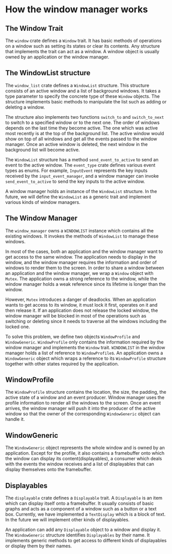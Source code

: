 # How the window manager works

## The Window Trait

The `window` crate defines a `Window` trait. It has basic methods of operations on a window such as setting its states or clear its contents. Any structure that implements the trait can act as a window. A window object is usually owned by an application or the window manager.

## The WindowList structure

The `window_list` crate defines a `WindowList` structure. This structure consists of an active window and a list of background windows. It takes a type parameter to specify the concrete type of these `Window` objects. The structure implements basic methods to manipulate the list such as adding or deleting a window. 

The structure also implements two functions `switch_to` and `switch_to_next` to switch to a specified window or to the next one. The order of windows depends on the last time they become active. The one which was active most recently is at the top of the background list. The active window would show on top of all windows and get all the events passed to the window manager. Once an active window is deleted, the next window in the background list will become active.

The `WindowList` structure has a method `send_event_to_active` to send an event to the active window. The `event_type` crate defines various event types as enums. For example, `InputEvent` represents the key inputs received by the `input_event_manager`, and a window manager can invoke `send_event_to_active` to send the key inputs to the active window.

A window manager holds an instance of the `WindowList` structure. In the future, we will define the `WindowList` as a generic trait and implement various kinds of window managers.

## The Window Manager

The `window_manager` owns a `WINDOWLIST` instance which contains all the existing windows. It invokes the methods of `WindowList` to manage these windows.

In most of the cases, both an application and the window manager want to get access to the same window. The application needs to display in the window, and the window manager requires the information and order of windows to render them to the screen. In order to share a window between an application and the window manager, we wrap a `Window` object with `Mutex`. The application owns a strong reference to the window, while the window manager holds a weak reference since its lifetime is longer than the window.

However, `Mutex` introduces a danger of deadlocks. When an application wants to get access to its window, it must lock it first, operates on it and then release it. If an application does not release the locked window, the window manager will be blocked in most of the operations such as switching or deleting since it needs to traverse all the windows including the locked one. 

To solve this problem, we define two objects `WindowProfile` and `WindowGeneric`. `WindowProfile` only contains the information required by the window manager and implements the `Window` trait. `WINDOWLIST` in the window manager holds a list of reference to `WindowProfile`s. An application owns a `WindowGeneric` object which wraps a reference to its `WindowProfile` structure together with other states required by the application. 

## WindowProfile

The `WindowProfile` structure contains the location, the size, the padding, the active state of a window and an event producer. Window manager uses the profile information to render all the windows to the screen. Once an event arrives, the window manager will push it into the producer of the active window so that the owner of the corresponding `WindowGeneric` object can handle it.

## WindowGeneric

The `WindowGeneric` object represents the whole window and is owned by an application. Except for the profile, it also contains a framebuffer onto which the window can display its content(displayables), a consumer which deals with the events the window receives and a list of displayables that can display themselves onto the framebuffer.

## Displayables

The `displayable` crate defines a `Displayable` trait. A `Displayable` is an item which can display itself onto a framebuffer. It usually consists of basic graphs and acts as a component of a window such as a button or a text box. Currently, we have implemented a `TextDisplay` which is a block of text. In the future we will implement other kinds of displayables.

An application can add any `Displayable` object to a window and display it. The `WindowGeneric` structure identifies `Displayables` by their name. It implements generic methods to get access to different kinds of displayables or display them by their names.